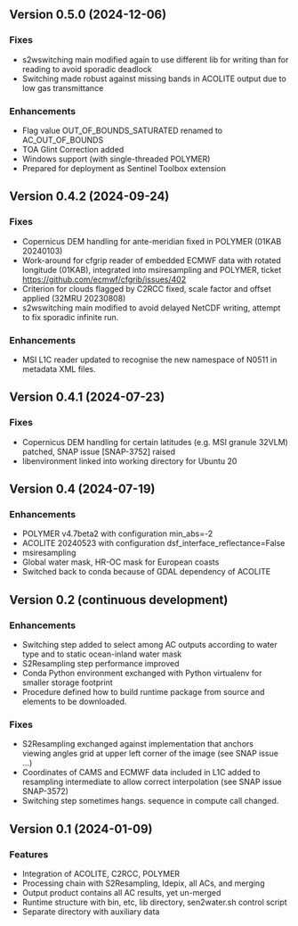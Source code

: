 ## Version 0.5.0 (2024-12-06)

### Fixes

* s2wswitching main modified again to use different lib for writing than for reading to avoid sporadic deadlock
* Switching made robust against missing bands in ACOLITE output due to low gas transmittance

### Enhancements

* Flag value OUT_OF_BOUNDS_SATURATED renamed to AC_OUT_OF_BOUNDS
* TOA Glint Correction added
* Windows support (with single-threaded POLYMER)
* Prepared for deployment as Sentinel Toolbox extension

## Version 0.4.2 (2024-09-24)

### Fixes

* Copernicus DEM handling for ante-meridian fixed in POLYMER (01KAB 20240103)
* Work-around for cfgrip reader of embedded ECMWF data with rotated longitude (01KAB), integrated into msiresampling and POLYMER, ticket https://github.com/ecmwf/cfgrib/issues/402
* Criterion for clouds flagged by C2RCC fixed, scale factor and offset applied (32MRU 20230808)
* s2wswitching main modified to avoid delayed NetCDF writing, attempt to fix sporadic infinite run.

### Enhancements

* MSI L1C reader updated to recognise the new namespace of N0511 in metadata XML files.

## Version 0.4.1 (2024-07-23)

### Fixes

* Copernicus DEM handling for certain latitudes (e.g. MSI granule 32VLM) patched, SNAP issue [SNAP-3752] raised
* libenvironment linked into working directory for Ubuntu 20

## Version 0.4 (2024-07-19)

### Enhancements

* POLYMER v4.7beta2 with configuration min_abs=-2
* ACOLITE 20240523 with configuration dsf_interface_reflectance=False
* msiresampling
* Global water mask, HR-OC mask for European coasts
* Switched back to conda because of GDAL dependency of ACOLITE

## Version 0.2 (continuous development)

### Enhancements

* Switching step added to select among AC outputs according 
  to water type and to static ocean-inland water mask
* S2Resampling step performance improved
* Conda Python environment exchanged with Python virtualenv 
  for smaller storage footprint
* Procedure defined how to build runtime package from source 
  and elements to be downloaded.

### Fixes

* S2Resampling exchanged against implementation that anchors  
  viewing angles grid at upper left corner of the image 
  (see SNAP issue ...) 
* Coordinates of CAMS and ECMWF data included in L1C added to 
  resampling intermediate to allow correct interpolation
  (see SNAP issue SNAP-3572)
* Switching step sometimes hangs. sequence in compute call changed.

## Version 0.1 (2024-01-09)

### Features

* Integration of ACOLITE, C2RCC, POLYMER
* Processing chain with S2Resampling, Idepix, all ACs, and merging
* Output product contains all AC results, yet un-merged
* Runtime structure with bin, etc, lib directory, sen2water.sh control script
* Separate directory with auxiliary data

